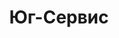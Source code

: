 --- 
title: "Юг-Сервис" 
site: "http://www.yugrealty.com" 
town: "Евпатория" 
tel: ["+38 (06569) 9-51-61"] 
address: "Россия, АР Крым, г. Евпатория, просп. Ленина 51/50 оф.18" 
mail: "" 
--- 